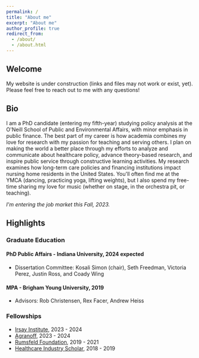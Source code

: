 ```yaml
---
permalink: /
title: "About me"
excerpt: "About me"
author_profile: true
redirect_from: 
  - /about/
  - /about.html
---
```


## Welcome
My website is under construction (links and files may not work or exist, yet). Please feel free to reach out to me with any questions!

## Bio
I am a PhD candidate (entering my fifth-year) studying policy analysis at the O'Neill School of Public and Environmental Affairs, with minor emphasis in public finance. The best part of my career is how academia combines my love for research with my passion for teaching and serving others. I plan on making the world a better place through my efforts to analyze and communicate about healthcare policy, advance theory-based research, and inspire public service through constructive learning activities. 
My research examines how long-term care policies and financing institutions impact nursing home residents in the United States. You'll often find me at the YMCA (dancing, practicing yoga, lifting weights), but I also spend my free-time sharing my love for music (whether on stage, in the orchestra pit, or teaching). 

*I'm entering the job market this Fall, 2023.* 

## Highlights 

### Graduate Education
#### PhD Public Affairs - Indiana University, 2024 expected  
* Dissertation Committee: Kosali Simon (chair), Seth Freedman, Victoria Perez, Justin Ross, and Coady Wing  

#### MPA - Brigham Young University, 2019  
* Advisors: Rob Christensen, Rex Facer, Andrew Heiss

### Fellowships
* [Irsay Institute](https://irsay.iu.edu/index.html), 2023 - 2024
* [Agranoff](https://oneill.indiana.edu/faculty-research/directory/profiles/faculty/full-time/agranoff-robert.html), 2023 - 2024
* [Rumsfeld Foundation](https://www.rumsfeldfoundation.org/public_service/graduate_fellowships), 2019 - 2021
* [Healthcare Industry Scholar](https://marriott.byu.edu/hlc/), 2018 - 2019
